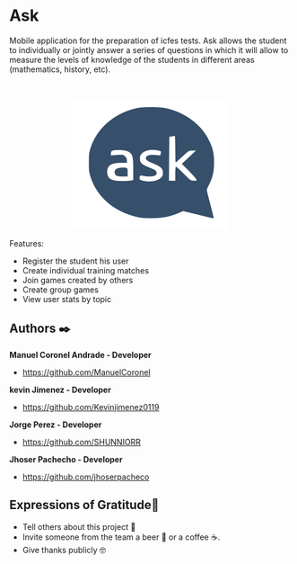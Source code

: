 # Ask

Mobile application for the preparation of icfes tests. Ask allows the student to individually or jointly answer a series of questions in which it will allow to measure the levels of knowledge of the students in different areas (mathematics, history, etc).

<br>
<p align="center">
<img src="https://github.com/ManuelCoronel/Ask/blob/main/Ask/app/src/main/res/drawable/logo__3_.png"/>
</p>

Features:


<ul>
   <li>Register the student his user</li>
   <li>Create individual training matches</li>
   <li>Join games created by others</li>
   <li>Create group games</li>
   <li>View user stats by topic</li>
</ul>




## Authors ✒️
 
**Manuel  Coronel Andrade - Developer**

-   <https://github.com/ManuelCoronel>

**kevin Jimenez - Developer**

-   <https://github.com/Kevinjimenez0119>

**Jorge Perez - Developer**

-   <https://github.com/SHUNNIORR>

**Jhoser Pachecho - Developer**

-   <https://github.com/jhoserpacheco>


   

## Expressions of Gratitude🎁

* Tell others about this project 📢
* Invite someone from the team a beer 🍺 or a coffee ☕.
* Give thanks publicly 🤓
